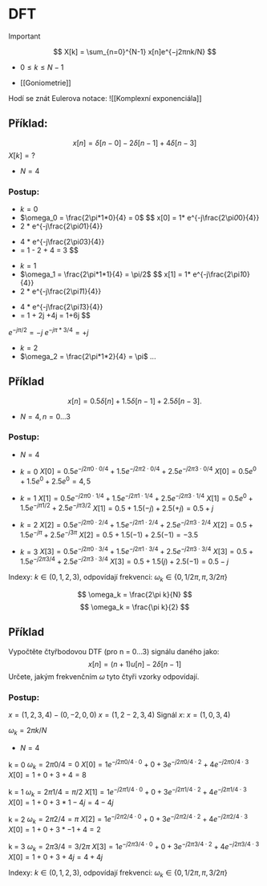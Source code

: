 # DFT
> [!important]
$$
X[k] = \sum_{n=0}^{N-1} x[n]e^{−j2πnk/N}
$$
- $0 ≤ k ≤ N − 1$

- [[Goniometrie]]

Hodí se znát Eulerova notace:
![[Komplexní exponenciála]]
## Příklad:
$$x[n] = \delta[n-0] - 2\delta[n-1] + 4\delta[n-3]$$
$X[k] = ?$

- $N = 4$

### Postup:
- $k = 0$
- $\omega_0 = \frac{2\pi*1*0}{4} = 0$
$$
x[0] = 1* e^{-j\frac{2\pi*0*0}{4}} 
- 2 * e^{-j\frac{2\pi*0*1}{4}} 
+ 4 * e^{-j\frac{2\pi*0*3}{4}} 
+ = 1 - 2 + 4 = 3
$$

- $k = 1$
- $\omega_1 = \frac{2\pi*1*1}{4} = \pi/2$
$$
x[1] = 1* e^{-j\frac{2\pi*1*0}{4}} 
- 2 * e^{-j\frac{2\pi*1*1}{4}} 
+ 4 * e^{-j\frac{2\pi*1*3}{4}} 
+ = 1 + 2j +4j = 1+6j
$$

$e^{-j\pi/2} = -j$
$e^{-j\pi*3/4} = +j$

- $k = 2$
- $\omega_2 = \frac{2\pi*1*2}{4} = \pi$
...

## Příklad
$$
x[n] = 0.5δ[n] + 1.5δ[n − 1] + 2.5δ[n − 3].
$$
- $N = 4, n = 0 . . . 3$

### Postup:
- $N = 4$
- $k = 0$
$X[0] = 0.5e^{-j2\pi0\cdot 0/4} + 1.5e^{-j2\pi2\cdot 0/4} + 2.5e^{-j2\pi3\cdot 0/4}$
$X[0] = 0.5e^0 + 1.5e^0 + 2.5e^0 = 4,5$

- $k = 1$
$X[1] = 0.5e^{-j2\pi0\cdot 1/4} + 1.5e^{-j2\pi1\cdot 1/4} + 2.5e^{-j2\pi3\cdot 1/4}$
$X[1] = 0.5e^0 + 1.5e^{-j\pi1/2} + 2.5e^{-j\pi3/2}$
$X[1] = 0.5 + 1.5(-j) + 2.5(+j) = 0.5 + j$

- $k = 2$
$X[2] = 0.5e^{-j2\pi0\cdot 2/4} + 1.5e^{-j2\pi1\cdot 2/4} + 2.5e^{-j2\pi3\cdot 2/4}$
$X[2] = 0.5 + 1.5e^{-j\pi} + 2.5e^{-j3\pi}$
$X[2] = 0.5 + 1.5(-1) + 2.5(-1) = -3.5$

- $k = 3$
$X[3] = 0.5e^{-j2\pi0\cdot 3/4} + 1.5e^{-j2\pi1\cdot 3/4} + 2.5e^{-j2\pi3\cdot 3/4}$
$X[3] = 0.5 + 1.5e^{-j2\pi 3/4} + 2.5e^{-j2\pi3\cdot 3/4}$
$X[3] = 0.5 + 1.5(j) + 2.5(-1) = 0.5 -j$

Indexy: $k ∈ (0, 1, 2, 3)$, odpovídají frekvenci: $ω_k \in \{0, 1/2π, π, 3/2π \}$

$$
\omega_k = \frac{2\pi k}{N}
$$
$$
\omega_k = \frac{\pi k}{2}
$$
## Příklad
Vypočtěte čtyřbodovou DTF (pro n = 0...3) signálu daného jako:
$$
x[n] = (n + 1)u[n] − 2\delta[n − 1]
$$
Určete, jakým frekvenčním $ω$ tyto čtyři vzorky odpovídají.

### Postup:
$x = (1, 2, 3, 4) - (0,-2,0,0)$
$x = (1, 2-2, 3, 4)$
Signál $x$:
$x = (1, 0, 3, 4)$

$\omega_k = 2\pi k/N$
- $N = 4$

k = 0
$\omega_k = 2\pi 0/4 = 0$
$X[0] = 1e^{-j2\pi 0/4\cdot0} + 0 + 3e^{-j2\pi 0/4 \cdot 2} + 4e^{-j2\pi 0/4 \cdot3}$
$X[0] = 1 + 0 + 3 + 4 = 8$

k = 1
$\omega_k = 2\pi 1/4 = \pi/2$
$X[1] = 1e^{-j2\pi 1/4\cdot0} + 0 + 3e^{-j2\pi 1/4 \cdot 2} + 4e^{-j2\pi 1/4 \cdot3}$
$X[0] = 1 + 0 + 3*1 - 4j = 4-4j$

k = 2
$\omega_k = 2\pi 2/4 = \pi$
$X[2] = 1e^{-j2\pi 2/4\cdot0} + 0 + 3e^{-j2\pi 2/4 \cdot 2} + 4e^{-j2\pi 2/4 \cdot3}$
$X[0] = 1 + 0 + 3*-1 + 4 = 2$

k = 3
$\omega_k = 2\pi 3/4 = 3/2\pi$
$X[3] = 1e^{-j2\pi 3/4\cdot0} + 0 + 3e^{-j2\pi 3/4 \cdot 2} + 4e^{-j2\pi 3/4 \cdot3}$
$X[0] = 1 + 0 + 3 + 4j = 4+4j$

Indexy: $k ∈ (0, 1, 2, 3)$, odpovídají frekvenci: $ω_k \in \{0, 1/2π, π, 3/2π \}$
